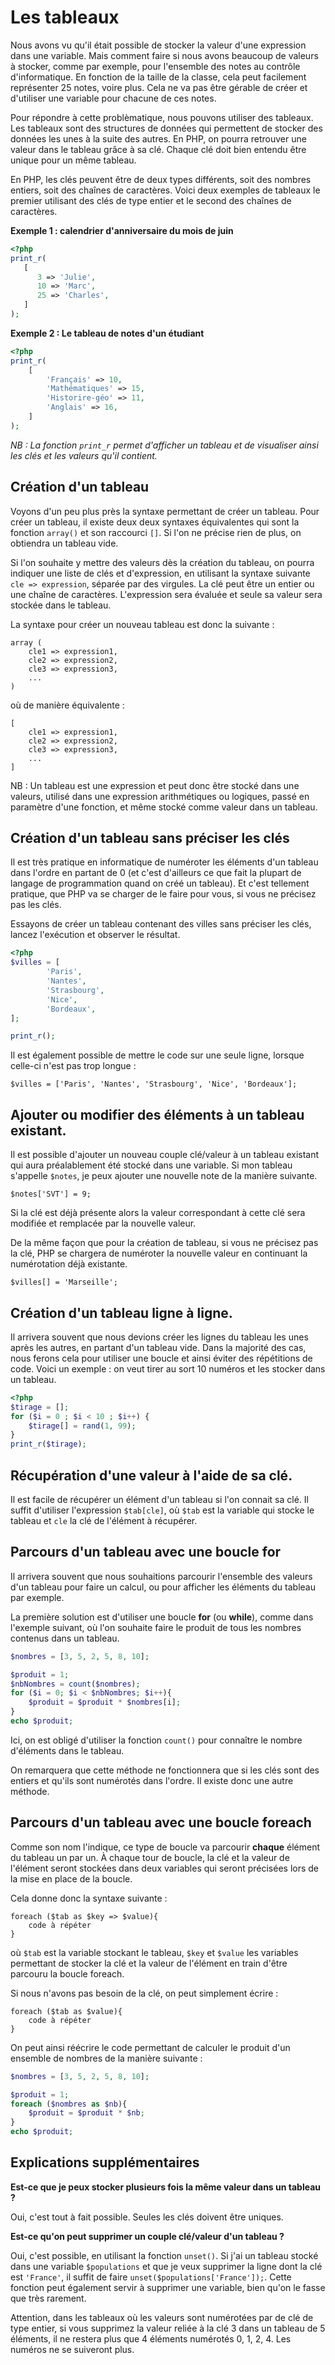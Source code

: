 # Les tableaux

Nous avons vu qu'il était possible de stocker la valeur d'une expression dans une variable. Mais comment faire si nous avons 
beaucoup de valeurs à stocker, comme par exemple, pour l'ensemble des notes au contrôle d'informatique. En fonction de
la taille de la classe, cela peut facilement représenter 25 notes, voire plus. Cela ne va pas être gérable de créer et d'utiliser
une variable pour chacune de ces notes.

Pour répondre à cette problèmatique, nous pouvons utiliser des tableaux. Les tableaux sont des structures de données qui permettent de 
stocker des données les unes à la suite des autres. En PHP, on pourra retrouver une valeur dans le tableau grâce à sa clé. Chaque clé doit
bien entendu être unique pour un même tableau.

En PHP, les clés peuvent être de deux types différents, soit des nombres entiers, soit des chaînes de caractères. Voici deux exemples de tableaux
le premier utilisant des clés de type entier et le second des chaînes de caractères. 

**Exemple 1 : calendrier d'anniversaire du mois de juin** 
``` php runnable
<?php
print_r(
   [
      3 => 'Julie',
      10 => 'Marc',
      25 => 'Charles',
   ]
);
```

**Exemple 2 : Le tableau de notes d'un étudiant**
``` php runnable
<?php
print_r(
    [
        'Français' => 10,
        'Mathématiques' => 15,
        'Historire-géo' => 11,
        'Anglais' => 16,
    ]
);
```

*NB : La fonction `print_r` permet d'afficher un tableau et de visualiser ainsi les clés et les valeurs qu'il contient.*

## Création d'un tableau

Voyons d'un peu plus près la syntaxe permettant de créer un tableau. Pour créer un tableau, il existe deux deux syntaxes équivalentes qui sont 
la fonction `array()` et son raccourci `[]`. Si l'on ne précise rien de plus, on obtiendra un tableau vide.

Si l'on souhaite y mettre des valeurs dès la création du tableau, on pourra indiquer une liste de clés et d'expression, en utilisant la syntaxe suivante 
`cle => expression`, séparée par des virgules. La clé peut être un entier ou une chaîne de caractères. L'expression sera évaluée et seule sa valeur sera stockée dans le tableau.

La syntaxe pour créer un nouveau tableau est donc la suivante :
```
array (
    cle1 => expression1,
    cle2 => expression2,
    cle3 => expression3,
    ...
)
```

où de manière équivalente : 

```
[
    cle1 => expression1,
    cle2 => expression2,
    cle3 => expression3,
    ...
]
```

NB : Un tableau est une expression et peut donc être stocké dans une valeurs, utilisé dans une expression arithmétiques ou logiques, passé en paramètre 
d'une fonction, et même stocké comme valeur dans un tableau.

## Création d'un tableau sans préciser les clés

Il est très pratique en informatique de numéroter les éléments d'un tableau dans l'ordre en partant de 0 (et c'est d'ailleurs ce que fait la plupart
de langage de programmation quand on créé un tableau). Et c'est tellement pratique, que PHP va se charger de le faire pour vous, si vous ne précisez
pas les clés. 

Essayons de créer un tableau contenant des villes sans préciser les clés, lancez l'exécution et observer le résultat.
``` php runnable
<?php
$villes = [
        'Paris',
        'Nantes',
        'Strasbourg',
        'Nice',
        'Bordeaux',
];

print_r();
```

Il est également possible de mettre le code sur une seule ligne, lorsque celle-ci n'est pas trop longue : 
```
$villes = ['Paris', 'Nantes', 'Strasbourg', 'Nice', 'Bordeaux'];
```

## Ajouter ou modifier des éléments à un tableau existant.

Il est possible d'ajouter un nouveau couple clé/valeur à un tableau existant qui aura préalablement été stocké dans une variable.
Si mon tableau s'appelle `$notes`, je peux ajouter une nouvelle note de la manière suivante.

```
$notes['SVT'] = 9;
```

Si la clé est déjà présente alors la valeur correspondant à cette clé sera modifiée et remplacée par la nouvelle valeur.

De la même façon que pour la création de tableau, si vous ne précisez pas la clé, PHP se chargera de numéroter la nouvelle valeur en 
continuant la numérotation déjà existante.

```
$villes[] = 'Marseille';
```

## Création d'un tableau ligne à ligne.

Il arrivera souvent que nous devions créer les lignes du tableau les unes après les autres, en partant d'un tableau vide. Dans la majorité des cas, 
nous ferons cela pour utiliser une boucle et ainsi éviter des répétitions de code. 
Voici un exemple : on veut tirer au sort 10 numéros et les stocker dans un tableau.

``` php runnable
<?php
$tirage = [];
for ($i = 0 ; $i < 10 ; $i++) {
    $tirage[] = rand(1, 99);
}
print_r($tirage);
```

## Récupération d'une valeur à l'aide de sa clé.

Il est facile de récupérer un élément d'un tableau si l'on connait sa clé. Il suffit d'utiliser l'expression `$tab[cle]`, où `$tab` est la variable qui stocke 
le tableau et `cle` la clé de l'élément à récupérer. 

## Parcours d'un tableau avec une boucle for

Il arrivera souvent que nous souhaitions parcourir l'ensemble des valeurs d'un tableau pour faire un calcul, ou pour afficher les éléments du tableau par exemple. 

La première solution est d'utiliser une boucle **for** (ou **while**), comme dans l'exemple suivant, où l'on souhaite faire le produit de tous les nombres
contenus dans un tableau.

``` php runnable
$nombres = [3, 5, 2, 5, 8, 10];

$produit = 1;
$nbNombres = count($nombres);
for ($i = 0; $i < $nbNombres; $i++){
    $produit = $produit * $nombres[i];
}
echo $produit;
```

Ici, on est obligé d'utiliser la fonction `count()` pour connaître le nombre d'éléments dans le tableau.

On remarquera que cette méthode ne fonctionnera que si les clés sont des entiers et qu'ils sont numérotés dans l'ordre. Il existe donc une autre méthode.

## Parcours d'un tableau avec une boucle foreach

Comme son nom l'indique, ce type de boucle va parcourir **chaque** élément du tableau un par un. À chaque tour de boucle, la clé et la valeur de l'élément
seront stockées dans deux variables qui seront précisées lors de la mise en place de la boucle.

Cela donne donc la syntaxe suivante : 
```
foreach ($tab as $key => $value){
    code à répéter
}
```
où `$tab` est la variable stockant le tableau, `$key` et `$value` les variables permettant de stocker la clé et la valeur de l'élément en train d'être 
parcouru la boucle foreach.

Si nous n'avons pas besoin de la clé, on peut simplement écrire : 
```
foreach ($tab as $value){
    code à répéter
}
```

On peut ainsi réécrire le code permettant de calculer le produit d'un ensemble de nombres de la manière suivante : 
``` php runnable
$nombres = [3, 5, 2, 5, 8, 10];

$produit = 1;
foreach ($nombres as $nb){
    $produit = $produit * $nb;
}
echo $produit;
```

## Explications supplémentaires

**Est-ce que je peux stocker plusieurs fois la même valeur dans un tableau ?**

Oui, c'est tout à fait possible. Seules les clés doivent être uniques.

**Est-ce qu'on peut supprimer un couple clé/valeur d'un tableau ?**

Oui, c'est possible, en utilisant la fonction `unset()`. Si j'ai un tableau stocké dans une variable `$populations` et que je veux
supprimer la ligne dont la clé est `'France'`, il suffit de faire `unset($populations['France']);`. Cette fonction peut également 
servir à supprimer une variable, bien qu'on le fasse que très rarement.

Attention, dans les tableaux où les valeurs sont numérotées par de clé de type entier, si vous supprimez la valeur reliée à la clé 3 dans un 
tableau de 5 éléments, il ne restera plus que 4 éléments numérotés 0, 1, 2, 4. Les numéros ne se suiveront plus.